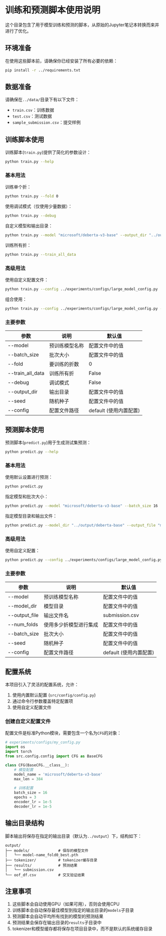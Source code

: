 # 训练和预测脚本使用说明

这个目录包含了用于模型训练和预测的脚本，从原始的Jupyter笔记本转换而来并进行了优化。

## 环境准备

在使用这些脚本前，请确保你已经安装了所有必要的依赖：

```bash
pip install -r ../requirements.txt
```

## 数据准备

请确保在`../data/`目录下有以下文件：
- `train.csv`：训练数据
- `test.csv`：测试数据
- `sample_submission.csv`：提交样例

## 训练脚本使用

训练脚本(`train.py`)提供了简化的参数设计：

```bash
python train.py --help
```

### 基本用法

训练单个折：
```bash
python train.py --fold 0
```

使用调试模式（仅使用少量数据）：
```bash
python train.py --debug
```

自定义模型和输出目录：
```bash
python train.py --model "microsoft/deberta-v3-base" --output_dir "../output/deberta-base"
```

训练所有折：
```bash
python train.py --train_all_data
```

### 高级用法

使用自定义配置文件：
```bash
python train.py --config ../experiments/configs/large_model_config.py
```

组合使用：
```bash
python train.py --config ../experiments/configs/large_model_config.py --batch_size 4 --debug
```

### 主要参数

| 参数 | 说明 | 默认值 |
|------|------|--------|
| --model | 预训练模型名称 | 配置文件中的值 |
| --batch_size | 批次大小 | 配置文件中的值 |
| --fold | 要训练的折数 | 0 |
| --train_all_data | 训练所有折 | False |
| --debug | 调试模式 | False |
| --output_dir | 输出目录 | 配置文件中的值 |
| --seed | 随机种子 | 配置文件中的值 |
| --config | 配置文件路径 | default (使用内置配置) |

## 预测脚本使用

预测脚本(`predict.py`)用于生成测试集预测：

```bash
python predict.py --help
```

### 基本用法

使用默认设置进行预测：
```bash
python predict.py
```

指定模型和批次大小：
```bash
python predict.py --model "microsoft/deberta-v3-base" --batch_size 16
```

指定模型目录和输出文件：
```bash
python predict.py --model_dir "../output/deberta-base" --output_file "my_submission.csv"
```

### 高级用法

使用自定义配置：
```bash
python predict.py --config ../experiments/configs/large_model_config.py
```

### 主要参数

| 参数 | 说明 | 默认值 |
|------|------|--------|
| --model | 预训练模型名称 | 配置文件中的值 |
| --model_dir | 模型目录 | 配置文件中的值 |
| --output_file | 输出文件名 | submission.csv |
| --num_folds | 使用多少折模型进行集成 | 配置文件中的值 |
| --batch_size | 批次大小 | 配置文件中的值 |
| --seed | 随机种子 | 配置文件中的值 |
| --config | 配置文件路径 | default (使用内置配置) |

## 配置系统

本项目引入了灵活的配置系统，允许：

1. 使用内置默认配置 (`src/config/config.py`)
2. 通过命令行参数覆盖特定配置项
3. 使用自定义配置文件

### 创建自定义配置文件

配置文件是标准Python模块，需要包含一个名为`CFG`的对象：

```python
# experiments/configs/my_config.py
import os
import torch
from src.config.config import CFG as BaseCFG

class CFG(BaseCFG.__class__):
    # 模型配置
    model_name = 'microsoft/deberta-v3-base'
    max_len = 384
    
    # 训练配置
    batch_size = 16
    epochs = 3
    encoder_lr = 1e-5
    decoder_lr = 1e-5
```

## 输出目录结构

脚本输出将保存在指定的输出目录（默认为`../output`）下，结构如下：

```
output/
├── models/             # 保存的模型文件
│   └── model-name_fold0_best.pth
├── tokenizer/          # tokenizer缓存目录
├── results/            # 预测结果
│   └── submission.csv
└── oof_df.csv          # 交叉验证结果
```

## 注意事项

1. 这些脚本会自动使用GPU（如果可用），否则会使用CPU
2. 训练脚本会自动保存最佳模型到指定的输出目录的`models`子目录
3. 预测脚本会自动平均所有找到的模型的预测结果
4. 预测结果会保存在输出目录的`results`子目录中
5. tokenizer和模型缓存都将保存在项目目录中，而不是默认的系统缓存目录 